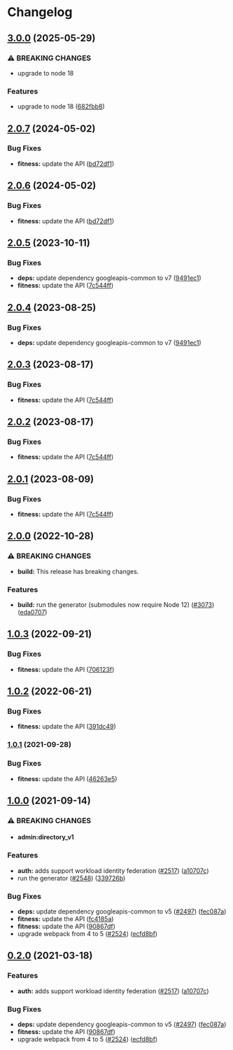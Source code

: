 # Changelog

## [3.0.0](https://github.com/googleapis/google-api-nodejs-client/compare/fitness-v2.0.7...fitness-v3.0.0) (2025-05-29)


### ⚠ BREAKING CHANGES

* upgrade to node 18

### Features

* upgrade to node 18 ([682fbb8](https://github.com/googleapis/google-api-nodejs-client/commit/682fbb869189ae92b3e9a194d37d0548af0c1f92))

## [2.0.7](https://github.com/googleapis/google-api-nodejs-client/compare/fitness-v2.0.6...fitness-v2.0.7) (2024-05-02)


### Bug Fixes

* **fitness:** update the API ([bd72df1](https://github.com/googleapis/google-api-nodejs-client/commit/bd72df18aba9c830b788a5ac4fd260ba693ce31d))

## [2.0.6](https://github.com/googleapis/google-api-nodejs-client/compare/fitness-v2.0.5...fitness-v2.0.6) (2024-05-02)


### Bug Fixes

* **fitness:** update the API ([bd72df1](https://github.com/googleapis/google-api-nodejs-client/commit/bd72df18aba9c830b788a5ac4fd260ba693ce31d))

## [2.0.5](https://github.com/googleapis/google-api-nodejs-client/compare/fitness-v2.0.4...fitness-v2.0.5) (2023-10-11)


### Bug Fixes

* **deps:** update dependency googleapis-common to v7 ([9491ec1](https://github.com/googleapis/google-api-nodejs-client/commit/9491ec1cdc3c413e7d73edcfcd59cf5c28a7c855))
* **fitness:** update the API ([7c544ff](https://github.com/googleapis/google-api-nodejs-client/commit/7c544ffc24e8aca22c9a63555b04b699ae419e0a))

## [2.0.4](https://github.com/googleapis/google-api-nodejs-client/compare/fitness-v2.0.3...fitness-v2.0.4) (2023-08-25)


### Bug Fixes

* **deps:** update dependency googleapis-common to v7 ([9491ec1](https://github.com/googleapis/google-api-nodejs-client/commit/9491ec1cdc3c413e7d73edcfcd59cf5c28a7c855))

## [2.0.3](https://github.com/googleapis/google-api-nodejs-client/compare/fitness-v2.0.2...fitness-v2.0.3) (2023-08-17)


### Bug Fixes

* **fitness:** update the API ([7c544ff](https://github.com/googleapis/google-api-nodejs-client/commit/7c544ffc24e8aca22c9a63555b04b699ae419e0a))

## [2.0.2](https://github.com/googleapis/google-api-nodejs-client/compare/fitness-v2.0.1...fitness-v2.0.2) (2023-08-17)


### Bug Fixes

* **fitness:** update the API ([7c544ff](https://github.com/googleapis/google-api-nodejs-client/commit/7c544ffc24e8aca22c9a63555b04b699ae419e0a))

## [2.0.1](https://github.com/googleapis/google-api-nodejs-client/compare/fitness-v2.0.0...fitness-v2.0.1) (2023-08-09)


### Bug Fixes

* **fitness:** update the API ([7c544ff](https://github.com/googleapis/google-api-nodejs-client/commit/7c544ffc24e8aca22c9a63555b04b699ae419e0a))

## [2.0.0](https://github.com/googleapis/google-api-nodejs-client/compare/fitness-v1.0.3...fitness-v2.0.0) (2022-10-28)


### ⚠ BREAKING CHANGES

* **build:** This release has breaking changes.

### Features

* **build:** run the generator (submodules now require Node 12) ([#3073](https://github.com/googleapis/google-api-nodejs-client/issues/3073)) ([eda0707](https://github.com/googleapis/google-api-nodejs-client/commit/eda07079dadab46a80b6f9ede618f4f43030169e))

## [1.0.3](https://github.com/googleapis/google-api-nodejs-client/compare/fitness-v1.0.2...fitness-v1.0.3) (2022-09-21)


### Bug Fixes

* **fitness:** update the API ([706123f](https://github.com/googleapis/google-api-nodejs-client/commit/706123f6423bb526a9ba6180a5de41b2c9be2295))

## [1.0.2](https://github.com/googleapis/google-api-nodejs-client/compare/fitness-v1.0.1...fitness-v1.0.2) (2022-06-21)


### Bug Fixes

* **fitness:** update the API ([391dc49](https://github.com/googleapis/google-api-nodejs-client/commit/391dc497a67a8e5109cd5c34f2c444bf6f7a00f7))

### [1.0.1](https://www.github.com/googleapis/google-api-nodejs-client/compare/fitness-v1.0.0...fitness-v1.0.1) (2021-09-28)


### Bug Fixes

* **fitness:** update the API ([46263e5](https://www.github.com/googleapis/google-api-nodejs-client/commit/46263e527ba7f7b90d231194be1333a54994ccdc))

## [1.0.0](https://www.github.com/googleapis/google-api-nodejs-client/compare/fitness-v0.2.0...fitness-v1.0.0) (2021-09-14)


### ⚠ BREAKING CHANGES

* #### admin:directory_v1

### Features

* **auth:** adds support workload identity federation ([#2517](https://www.github.com/googleapis/google-api-nodejs-client/issues/2517)) ([a10707c](https://www.github.com/googleapis/google-api-nodejs-client/commit/a10707c477759e7c9ef6360a2fe800856fb600c1))
* run the generator ([#2548](https://www.github.com/googleapis/google-api-nodejs-client/issues/2548)) ([339726b](https://www.github.com/googleapis/google-api-nodejs-client/commit/339726b5310e7ea5437e15642cb899c215127f8f))


### Bug Fixes

* **deps:** update dependency googleapis-common to v5 ([#2497](https://www.github.com/googleapis/google-api-nodejs-client/issues/2497)) ([fec087a](https://www.github.com/googleapis/google-api-nodejs-client/commit/fec087abcf3d994dd41c3ffa0a0c12b1f9f09dae))
* **fitness:** update the API ([fc4185a](https://www.github.com/googleapis/google-api-nodejs-client/commit/fc4185ac1e0a7391655ebc6ba6772dcc11c49a84))
* **fitness:** update the API ([90867df](https://www.github.com/googleapis/google-api-nodejs-client/commit/90867df10efe26111c56ad2c1611a794e6b54f31))
* upgrade webpack from 4 to 5  ([#2524](https://www.github.com/googleapis/google-api-nodejs-client/issues/2524)) ([ecfd8bf](https://www.github.com/googleapis/google-api-nodejs-client/commit/ecfd8bfcd06e1beabff7ec9a8c4000222379eb8d))

## [0.2.0](https://www.github.com/googleapis/google-api-nodejs-client/compare/fitness-v0.1.0...fitness-v0.2.0) (2021-03-18)


### Features

* **auth:** adds support workload identity federation ([#2517](https://www.github.com/googleapis/google-api-nodejs-client/issues/2517)) ([a10707c](https://www.github.com/googleapis/google-api-nodejs-client/commit/a10707c477759e7c9ef6360a2fe800856fb600c1))


### Bug Fixes

* **deps:** update dependency googleapis-common to v5 ([#2497](https://www.github.com/googleapis/google-api-nodejs-client/issues/2497)) ([fec087a](https://www.github.com/googleapis/google-api-nodejs-client/commit/fec087abcf3d994dd41c3ffa0a0c12b1f9f09dae))
* **fitness:** update the API ([90867df](https://www.github.com/googleapis/google-api-nodejs-client/commit/90867df10efe26111c56ad2c1611a794e6b54f31))
* upgrade webpack from 4 to 5  ([#2524](https://www.github.com/googleapis/google-api-nodejs-client/issues/2524)) ([ecfd8bf](https://www.github.com/googleapis/google-api-nodejs-client/commit/ecfd8bfcd06e1beabff7ec9a8c4000222379eb8d))
